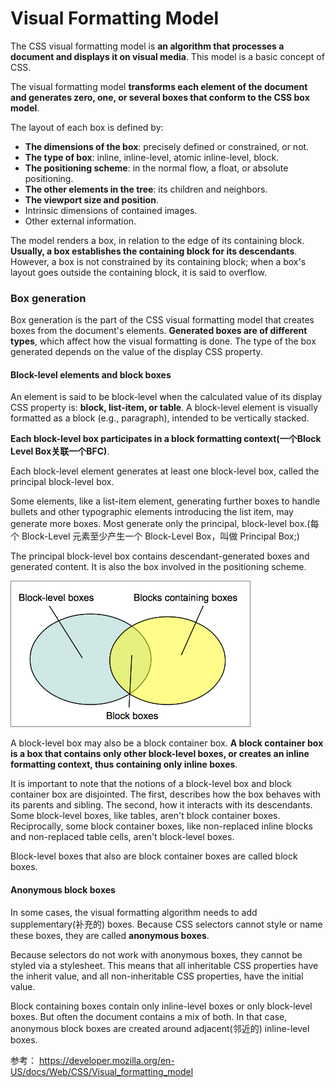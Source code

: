 # Visual Formatting Model

The CSS visual formatting model is **an algorithm that processes a document and displays it on visual media**.
This model is a basic concept of CSS.

The visual formatting model **transforms each element of the document and generates zero, one, or several boxes that conform to the CSS box model**.

The layout of each box is defined by:

- **The dimensions of the box**: precisely defined or constrained, or not.
- **The type of box**: inline, inline-level, atomic inline-level, block.
- **The positioning scheme**: in the normal flow, a float, or absolute positioning.
- **The other elements in the tree**: its children and neighbors.
- **The viewport size and position**.
- Intrinsic dimensions of contained images.
- Other external information.

The model renders a box, in relation to the edge of its containing block. **Usually, a box establishes the containing block for its descendants**. However, a box is not constrained by its containing block; when a box's layout goes outside the containing block, it is said to overflow.


### Box generation
Box generation is the part of the CSS visual formatting model that creates boxes from the document's elements. **Generated boxes are of different types**, which affect how the visual formatting is done. The type of the box generated depends on the value of the display CSS property.

#### Block-level elements and block boxes
An element is said to be block-level when the calculated value of its display CSS property is: **block, list-item, or table**. A block-level element is visually formatted as a block (e.g., paragraph), intended to be vertically stacked.

**Each block-level box participates in a block formatting context(一个Block Level Box关联一个BFC)**.

Each block-level element generates at least one block-level box, called the principal block-level box.

Some elements, like a list-item element, generating further boxes to handle bullets and other typographic elements introducing the list item, may generate more boxes. Most generate only the principal, block-level box.(每个 Block-Level 元素至少产生一个 Block-Level Box，叫做 Principal Box;)

The principal block-level box contains descendant-generated boxes and generated content. It is also the box involved in the positioning scheme.

![](../assets/venn_blocks.png)

A block-level box may also be a block container box. **A block container box is a box that contains only other block-level boxes, or creates an inline formatting context, thus containing only inline boxes**.

It is important to note that the notions of a block-level box and block container box are disjointed. The first, describes how the box behaves with its parents and sibling. The second, how it interacts with its descendants. Some block-level boxes, like tables, aren't block container boxes. Reciprocally, some block container boxes, like non-replaced inline blocks and non-replaced table cells, aren't block-level boxes.

Block-level boxes that also are block container boxes are called block boxes.

#### Anonymous block boxes
In some cases, the visual formatting algorithm needs to add supplementary(补充的) boxes. Because CSS selectors cannot style or name these boxes, they are called **anonymous boxes**.

Because selectors do not work with anonymous boxes, they cannot be styled via a stylesheet. This means that all inheritable CSS properties have the inherit value, and all non-inheritable CSS properties, have the initial value.

Block containing boxes contain only inline-level boxes or only block-level boxes. But often the document contains a mix of both. In that case, anonymous block boxes are created around adjacent(邻近的) inline-level boxes.


参考：
https://developer.mozilla.org/en-US/docs/Web/CSS/Visual_formatting_model
